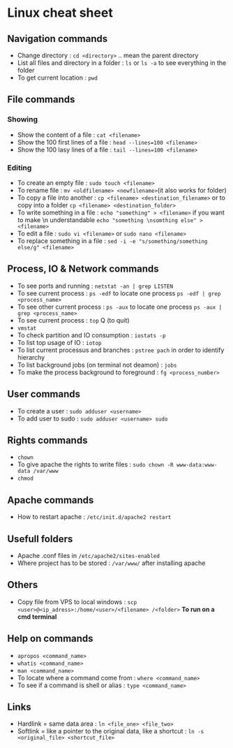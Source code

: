 # Linux cheat sheet

## Navigation commands
- Change directory : `cd <directory>` .. mean the parent directory
- List all files and directory in a folder : `ls` or `ls -a` to see everything in the folder
- To get current location : `pwd`


## File commands
### Showing
- Show the content of a file : `cat <filename>`
- Show the 100 first lines of a file : `head --lines=100 <filename>`
- Show the 100 lasy lines of a file : `tail --lines=100 <filename>`
### Editing
- To create an empty file : `sudo touch <filename>`
- To rename file : `mv <oldfilename> <newfilename>`(it also works for folder)
- To copy a file into another : `cp <filename> <destination_filename>` or to copy into a folder `cp <filename> <destination_folder>`
- To write something in a file : `echo "something" > <filename>` if you want to make \n understandable `echo "something \nsomthing else" > <filename>`
- To edit a file : `sudo vi <filename>` or `sudo nano <filename>`
- To replace something in a file : `sed -i -e "s/something/something else/g" <filename>`

## Process, IO & Network commands
- To see ports and running : `netstat -an | grep LISTEN`
- To see current process : `ps -edf` to locate one process `ps -edf | grep <process_name>`
- To see other current process : `ps -aux` to locate one process `ps -aux | grep <process_name>`
- To see current process : `top` Q (to quit)
- `vmstat`
- To check partition and IO consumption : `iostats -p`
- To list top usage of IO : `iotop`
- To list current processus and branches : `pstree pach` in order to identify hierarchy
- To list background jobs (on terminal not deamon) : `jobs`
- To make the process background to foreground : `fg <process_number>`

## User commands
- To create a user : `sudo adduser <username>`
- To add user to sudo : `sudo adduser <username> sudo`


## Rights commands
- `chown`
- To give apache the rights to write files : `sudo chown -R www-data:www-data /var/www`
- `chmod`


## Apache commands
- How to restart apache : `/etc/init.d/apache2 restart`


## Usefull folders
- Apache .conf files in `/etc/apache2/sites-enabled`
- Where project has to be stored : `/var/www/` after installing apache


## Others
- Copy file from VPS to local windows : `scp <user>@<ip_adress>:/home/<user>/<filename> /<folder>` **To run on a cmd terminal**

## Help on commands
- `apropos <command_name>`
- `whatis <command_name>`
- `man <command_name>`
- To locate where a command come from : `where <command_name>`
- To see if a command is shell or alias : `type <command_name>`

## Links
- Hardlink = same data area : `ln <file_one> <file_two>`
- Softlink = like a pointer to the original data, like a shortcut : `ln -s <original_file> <shortcut_file>`
